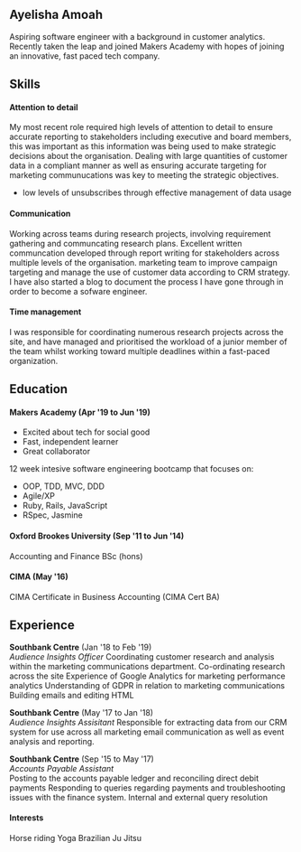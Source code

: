 ## Ayelisha Amoah

Aspiring software engineer with a background in customer analytics. Recently taken the leap and joined Makers Academy with hopes of joining an innovative, fast paced tech company.


## Skills

#### Attention to detail

My most recent role required high levels of attention to detail to ensure accurate reporting to stakeholders including executive and board members, this was important as this information was being used to make strategic decisions about the organisation. Dealing with large quantities of customer data in a compliant manner as well as ensuring accurate targeting for marketing communucations was key to meeting the strategic objectives.
- low levels of unsubscribes through effective management of data usage

#### Communication

Working across teams during research projects, involving requirement gathering and communcating research plans. Excellent written communcation developed through report writing for stakeholders across multiple levels of the organisation. 
marketing team to improve campaign targeting and manage the use of customer data according to CRM strategy. I have also started a blog to document the process I have gone through in order to become a sofware engineer.

#### Time management 
I was responsible for coordinating numerous research projects across the site, and have managed and prioritised the workload of a junior member of the team whilst working toward multiple deadlines within a fast-paced organization.

## Education

#### Makers Academy (Apr '19 to Jun '19)
- Excited about tech for social good
- Fast, independent learner
- Great collaborator

12 week intesive software engineering bootcamp that focuses on:
- OOP, TDD, MVC, DDD
- Agile/XP
- Ruby, Rails, JavaScript
- RSpec, Jasmine

#### Oxford Brookes University (Sep '11 to Jun '14)
Accounting and Finance BSc (hons)

#### CIMA (May '16)
CIMA Certificate in Business Accounting (CIMA Cert BA)

## Experience

**Southbank Centre** (Jan '18 to Feb '19)    
*Audience Insights Officer*
Coordinating customer research and analysis within the marketing communications department.
Co-ordinating research across the site
Experience of Google Analytics for marketing performance analytics
Understanding of GDPR in relation to marketing communications
Building emails and editing HTML

**Southbank Centre** (May '17 to Jan '18)   
*Audience Insights Assisitant*
Responsible for extracting data from our CRM system for use across all marketing email communication as well as event analysis and reporting.

**Southbank Centre** (Sep '15 to May '17)   
*Accounts Payable Assistant*  
Posting to the accounts payable ledger and reconciling direct debit payments
Responding to queries regarding payments and troubleshooting issues with the finance system.
Internal and external query resolution


#### Interests
Horse riding
Yoga
Brazilian Ju Jitsu
